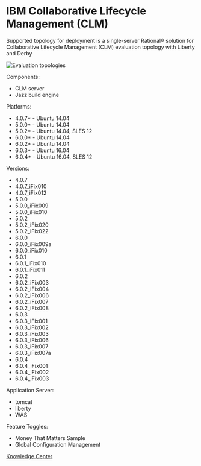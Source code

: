 # IBM Collaborative Lifecycle Management (CLM)

Supported topology for deployment is a single-server Rational® solution for Collaborative Lifecycle Management (CLM) evaluation topology with Liberty and Derby

![Evaluation topologies](https://jazz.net/wiki/pub/Deployment/StandardTopologiesOverview/evaluation.png)

Components:

* CLM server
* Jazz build engine

Platforms:

* 4.0.7* - Ubuntu 14.04
* 5.0.0* - Ubuntu 14.04
* 5.0.2* - Ubuntu 14.04, SLES 12
* 6.0.0* - Ubuntu 14.04
* 6.0.2* - Ubuntu 14.04
* 6.0.3* - Ubuntu 16.04
* 6.0.4* - Ubuntu 16.04, SLES 12

Versions:

* 4.0.7
* 4.0.7_iFix010
* 4.0.7_iFix012
* 5.0.0
* 5.0.0_iFix009
* 5.0.0_iFix010
* 5.0.2
* 5.0.2_iFix020
* 5.0.2_iFix022
* 6.0.0
* 6.0.0_iFix009a
* 6.0.0_iFix010
* 6.0.1
* 6.0.1_iFix010
* 6.0.1_iFix011
* 6.0.2
* 6.0.2_iFix003
* 6.0.2_iFix004
* 6.0.2_iFix006
* 6.0.2_iFix007
* 6.0.2_iFix008
* 6.0.3
* 6.0.3_iFix001
* 6.0.3_iFix002
* 6.0.3_iFix003
* 6.0.3_iFix006
* 6.0.3_iFix007
* 6.0.3_iFix007a
* 6.0.4
* 6.0.4_iFix001
* 6.0.4_iFix002
* 6.0.4_iFix003

Application Server:
* tomcat
* liberty
* WAS

Feature Toggles:

* Money That Matters Sample
* Global Configuration Management

[Knowledge Center][1]

[1]: https://www.ibm.com/support/knowledgecenter/SSYMRC/clm_family_welcome.html "Title"
